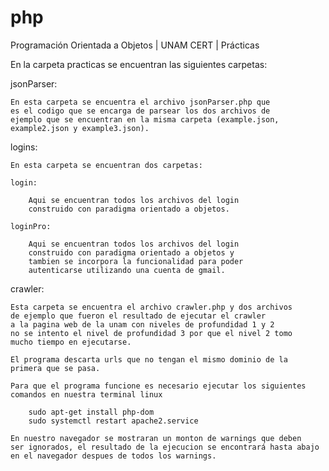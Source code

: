 # php
Programación Orientada a Objetos | UNAM CERT | Prácticas

En la carpeta practicas se encuentran las siguientes carpetas:

jsonParser:

	En esta carpeta se encuentra el archivo jsonParser.php que
	es el codigo que se encarga de parsear los dos archivos de
	ejemplo que se encuentran en la misma carpeta (example.json,
	example2.json y example3.json).

logins:

	En esta carpeta se encuentran dos carpetas:

	login:

		Aqui se encuentran todos los archivos del login
		construido con paradigma orientado a objetos.

	loginPro:

		Aqui se encuentran todos los archivos del login
		construido con paradigma orientado a objetos y
		tambien se incorpora la funcionalidad para poder
		autenticarse utilizando una cuenta de gmail.

crawler:

	Esta carpeta se encuentra el archivo crawler.php y dos archivos
	de ejemplo que fueron el resultado de ejecutar el crawler
	a la pagina web de la unam con niveles de profundidad 1 y 2
	no se intento el nivel de profundidad 3 por que el nivel 2 tomo
	mucho tiempo en ejecutarse.

	El programa descarta urls que no tengan el mismo dominio de la
	primera que se pasa.

	Para que el programa funcione es necesario ejecutar los siguientes
	comandos en nuestra terminal linux

		sudo apt-get install php-dom
		sudo systemctl restart apache2.service
	
	En nuestro navegador se mostraran un monton de warnings que deben
	ser ignorados, el resultado de la ejecucion se encontrará hasta abajo
	en el navegador despues de todos los warnings.

